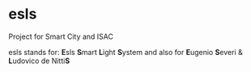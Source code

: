 # esls
Project for Smart City and ISAC 

esls stands for: **E**sls **S**mart **L**ight **S**ystem and also for **E**ugenio **S**everi & **L**udovico de Nitti**S**
